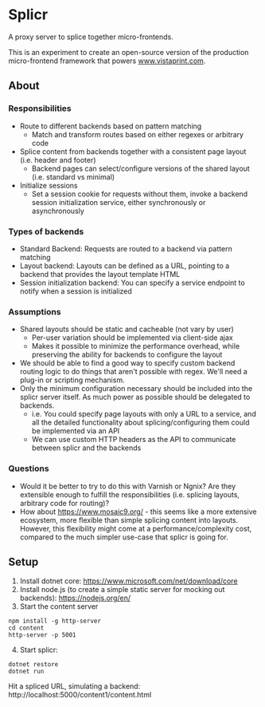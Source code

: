 Splicr
==============================

A proxy server to splice together micro-frontends. 

This is an experiment to create an open-source version of the production micro-frontend framework that powers www.vistaprint.com.
## About

### Responsibilities
* Route to different backends based on pattern matching
  * Match and transform routes based on either regexes or arbitrary code
* Splice content from backends together with a consistent page layout (i.e. header and footer)
  * Backend pages can select/configure versions of the shared layout (i.e. standard vs minimal)
* Initialize sessions
  * Set a session cookie for requests without them, invoke a backend session initialization service, either synchronously or asynchronously

### Types of backends
* Standard Backend: Requests are routed to a backend via pattern matching
* Layout backend: Layouts can be defined as a URL, pointing to a backend that provides the layout template HTML
* Session initialization backend: You can specify a service endpoint to notify when a session is initialized

### Assumptions
* Shared layouts should be static and cacheable (not vary by user)
  * Per-user variation should be implemented via client-side ajax
  * Makes it possible to minimize the performance overhead, while preserving the ability for backends to configure the layout
* We should be able to find a good way to specify custom backend routing logic to do things that aren't possible with regex. We'll need a plug-in or scripting mechanism.
* Only the minimum configuration necessary should be included into the splicr server itself. As much power as possible should be delegated to backends.
  * i.e. You could specify page layouts with only a URL to a service, and all the detailed functionality about splicing/configuring them could be implemented via an API 
  * We can use custom HTTP headers as the API to communicate between splicr and the backends

### Questions
* Would it be better to try to do this with Varnish or Ngnix? Are they extensible enough to fulfill the responsibilities (i.e. splicing layouts, arbitrary code for routing)?  
* How about https://www.mosaic9.org/ - this seems like a more extensive ecosystem, more flexible than simple splicing content into layouts. However, this flexibility might come at a performance/complexity cost, compared to the much simpler use-case that splicr is going for.

## Setup

1. Install dotnet core: https://www.microsoft.com/net/download/core
2. Install node.js (to create a simple static server for mocking out backends): https://nodejs.org/en/
3. Start the content server

```
npm install -g http-server
cd content
http-server -p 5001
```

4. Start splicr:
```
dotnet restore
dotnet run
```

Hit a spliced URL, simulating a backend: http://localhost:5000/content1/content.html

